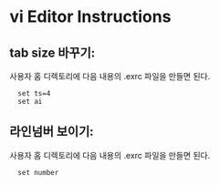 # vi Editor Instructions

## tab size 바꾸기:
사용자 홈 디렉토리에 다음 내용의 .exrc 파일을 만들면 된다.

```
  set ts=4
  set ai
```  
## 라인넘버 보이기:
사용자 홈 디렉토리에 다음 내용의 .exrc 파일을 만들면 된다.

```
  set number
```  
